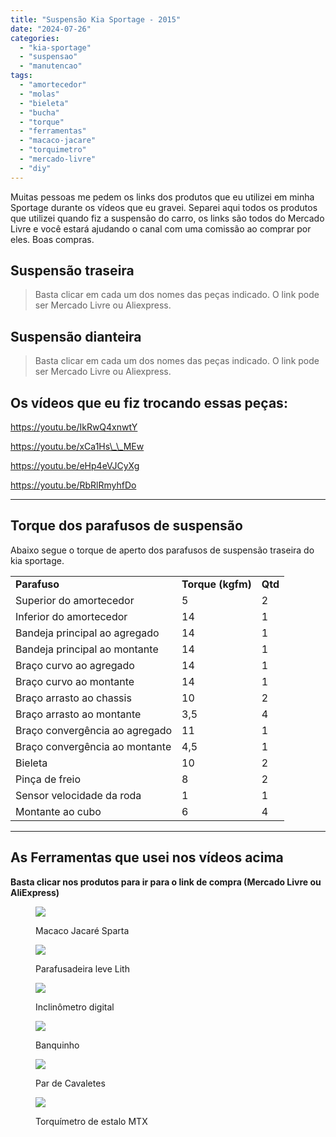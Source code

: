 ```yaml
---
title: "Suspensão Kia Sportage - 2015"
date: "2024-07-26"
categories:
  - "kia-sportage"
  - "suspensao"
  - "manutencao"
tags:
  - "amortecedor"
  - "molas"
  - "bieleta"
  - "bucha"
  - "torque"
  - "ferramentas"
  - "macaco-jacare"
  - "torquimetro"
  - "mercado-livre"
  - "diy"
---
```


Muitas pessoas me pedem os links dos produtos que eu utilizei em minha Sportage durante os vídeos que eu gravei. Separei aqui todos os produtos que utilizei quando fiz a suspensão do carro, os links são todos do Mercado Livre e você estará ajudando o canal com uma comissão ao comprar por eles. Boas compras.

## Suspensão traseira

> Basta clicar em cada um dos nomes das peças indicado. O link pode ser Mercado Livre ou Aliexpress.

<object class="object-catalog" data="/media/sportage_suspensao_traseira.svg" type="image/svg+xml"></object>

## Suspensão dianteira

> Basta clicar em cada um dos nomes das peças indicado. O link pode ser Mercado Livre ou Aliexpress.

<object class="object-catalog" data="/media/sportage_suspensao_dianteira.svg" type="image/svg+xml"></object>

## Os vídeos que eu fiz trocando essas peças:

https://youtu.be/IkRwQ4xnwtY

https://youtu.be/xCa1Hs\_\_MEw

https://youtu.be/eHp4eVJCyXg

https://youtu.be/RbRlRmyhfDo

* * *

## **Torque dos parafusos de suspensão**

Abaixo segue o torque de aperto dos parafusos de suspensão traseira do kia sportage.

<table><tbody><tr><td><strong>Parafuso</strong></td><td><strong>Torque (kgfm)</strong></td><td><strong>Qtd</strong></td></tr><tr><td>Superior do amortecedor</td><td>5</td><td>2</td></tr><tr><td>Inferior do amortecedor</td><td>14</td><td>1</td></tr><tr><td>Bandeja principal ao agregado</td><td>14</td><td>1</td></tr><tr><td>Bandeja principal ao montante</td><td>14</td><td>1</td></tr><tr><td>Braço curvo ao agregado</td><td>14</td><td>1</td></tr><tr><td>Braço curvo ao montante</td><td>14</td><td>1</td></tr><tr><td>Braço arrasto ao chassis</td><td>10</td><td>2</td></tr><tr><td>Braço arrasto ao montante</td><td>3,5</td><td>4</td></tr><tr><td>Braço convergência ao agregado</td><td>11</td><td>1</td></tr><tr><td>Braço convergência ao montante</td><td>4,5</td><td>1</td></tr><tr><td>Bieleta</td><td>10</td><td>2</td></tr><tr><td>Pinça de freio</td><td>8</td><td>2</td></tr><tr><td>Sensor velocidade da roda</td><td>1</td><td>1</td></tr><tr><td>Montante ao cubo</td><td>6</td><td>4</td></tr></tbody></table>

* * *

## As Ferramentas que usei nos vídeos acima

**Basta clicar nos produtos para ir para o link de compra (Mercado Livre ou AliExpress)**

<div class="figure-grid">

<figure>

[![](media/screenshot-2024-08-26-as-17.02.06.jpg)](https://mercadolivre.com/sec/2dH94oA)

<figcaption>

Macaco Jacaré Sparta

</figcaption>

</figure>

<figure>

[![](media/screenshot-2024-08-26-as-17.03.06.jpg)](https://mercadolivre.com/sec/2ToBbj3)

<figcaption>

Parafusadeira leve Lith

</figcaption>

</figure>

<figure>

[![](media/screenshot-2024-08-26-as-17.04.58.jpg)](https://s.click.aliexpress.com/e/_DmODlOf)

<figcaption>

Inclinômetro digital

</figcaption>

</figure>

<figure>

[![](media/screenshot-2024-08-26-as-17.09.08.jpg)](https://mercadolivre.com/sec/1SKxyDk)

<figcaption>

Banquinho

</figcaption>

</figure>

<figure>

[![](media/screenshot-2024-08-26-as-17.11.05.jpg)](https://mercadolivre.com/sec/2wMLMjU)

<figcaption>

Par de Cavaletes

</figcaption>

</figure>

<figure>

[![](media/screenshot-2024-08-26-as-17.12.57.jpg)](https://mercadolivre.com/sec/1Hi5aJb)

<figcaption>

Torquímetro de estalo MTX

</figcaption>

</figure>

</div>
